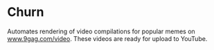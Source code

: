 # Churn
Automates rendering of video compilations for popular memes on www.9gag.com/video. These videos are ready for upload to YouTube.

